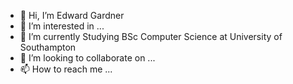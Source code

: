 - 👋 Hi, I’m Edward Gardner
- 👀 I’m interested in ...
- 🌱 I’m currently Studying BSc Computer Science at University of Southampton
- 💞️ I’m looking to collaborate on ...
- 📫 How to reach me ...

<!---
eg2g19/eg2g19 is a ✨ special ✨ repository because its `README.md` (this file) appears on your GitHub profile.
You can click the Preview link to take a look at your changes.
--->
